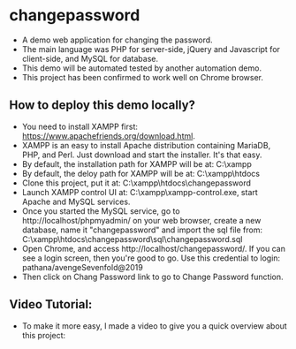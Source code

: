 # changepassword
- A demo web application for changing the password.
- The main language was PHP for server-side, jQuery and Javascript for client-side, and MySQL for database. 
- This demo will be automated tested by another automation demo.
- This project has been confirmed to work well on Chrome browser.

## How to deploy this demo locally?
- You need to install XAMPP first: https://www.apachefriends.org/download.html.
- XAMPP is an easy to install Apache distribution containing MariaDB, PHP, and Perl. Just download and start the installer. It's that easy.
- By default, the installation path for XAMPP will be at: C:\xampp
- By default, the deloy path for XAMPP will be at: C:\xampp\htdocs
- Clone this project, put it at: C:\xampp\htdocs\changepassword
- Launch XAMPP control UI at: C:\xampp\xampp-control.exe, start Apache and MySQL services.
- Once you started the MySQL service, go to http://localhost/phpmyadmin/ on your web browser, create a new database, name it "changepassword" and import the sql file from: C:\xampp\htdocs\changepassword\sql\changepassword.sql
- Open Chrome, and access http://localhost/changepassword/. If you can see a login screen, then you're good to go. Use this credential to login: pathana/avengeSevenfold@2019
- Then click on Chang Password link to go to Change Password function.

## Video Tutorial:
- To make it more easy, I made a video to give you a quick overview about this project: 
